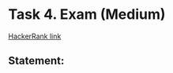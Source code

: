 # Task 4. Exam (Medium)

[HackerRank link](<https://www.hackerrank.com/contests/sda-hw-4/challenges/exam-5-1>)

## Statement:

<!-- TODO -->
